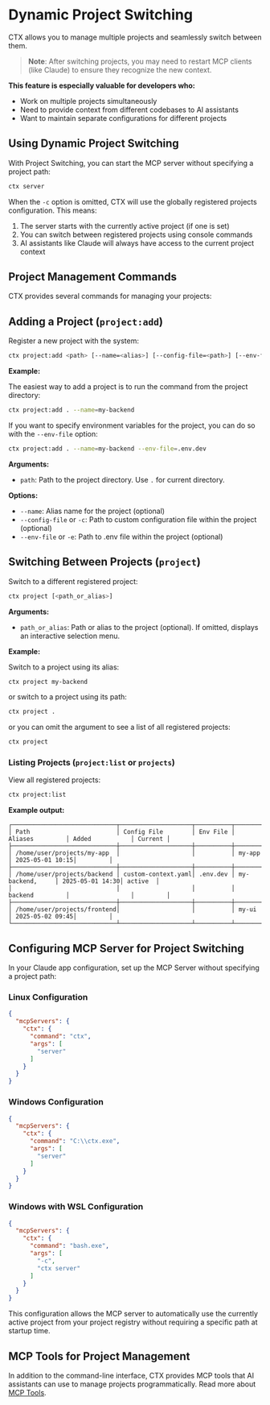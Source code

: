 # Dynamic Project Switching

CTX allows you to manage multiple projects and seamlessly switch between them.

> **Note**: After switching projects, you may need to restart MCP clients (like Claude) to ensure they
> recognize the new context.

**This feature is especially valuable for developers who:**

- Work on multiple projects simultaneously
- Need to provide context from different codebases to AI assistants
- Want to maintain separate configurations for different projects

## Using Dynamic Project Switching

With Project Switching, you can start the MCP server without specifying a project path:

```bash
ctx server
```

When the `-c` option is omitted, CTX will use the globally registered projects configuration. This means:

1. The server starts with the currently active project (if one is set)
2. You can switch between registered projects using console commands
3. AI assistants like Claude will always have access to the current project context

## Project Management Commands

CTX provides several commands for managing your projects:

## Adding a Project (`project:add`)

Register a new project with the system:

```bash
ctx project:add <path> [--name=<alias>] [--config-file=<path>] [--env-file=<path>]
```

**Example:**

The easiest way to add a project is to run the command from the project directory:

```bash
ctx project:add . --name=my-backend
```

If you want to specify environment variables for the project, you can do so with the `--env-file` option:

```bash
ctx project:add . --name=my-backend --env-file=.env.dev
```

**Arguments:**

- `path`: Path to the project directory. Use `.` for current directory.

**Options:**

- `--name`: Alias name for the project (optional)
- `--config-file` or `-c`: Path to custom configuration file within the project (optional)
- `--env-file` or `-e`: Path to .env file within the project (optional)

## Switching Between Projects (`project`)

Switch to a different registered project:

```bash
ctx project [<path_or_alias>]
```

**Arguments:**

- `path_or_alias`: Path or alias to the project (optional). If omitted, displays an interactive selection menu.

**Example:**

Switch to a project using its alias:

```bash
ctx project my-backend
```

or switch to a project using its path:

```bash
ctx project .
```

or you can omit the argument to see a list of all registered projects:

```bash
ctx project
```

### Listing Projects (`project:list` or `projects`)

View all registered projects:

```bash
ctx project:list
```

**Example output:**

```
┌─────────────────────────────┬────────────────────┬──────────┬─────────────────┬─────────────────┬─────────┐
│ Path                        │ Config File        │ Env File │ Aliases         │ Added           │ Current │
├─────────────────────────────┼────────────────────┼──────────┼─────────────────┼─────────────────┼─────────┤
│ /home/user/projects/my-app  │                    │          │ my-app          │ 2025-05-01 10:15│         │
├─────────────────────────────┼────────────────────┼──────────┼─────────────────┼─────────────────┼─────────┤
│ /home/user/projects/backend │ custom-context.yaml│ .env.dev │ my-backend,     │ 2025-05-01 14:30│ active  │
│                             │                    │          │ backend         │                 │         │
├─────────────────────────────┼────────────────────┼──────────┼─────────────────┼─────────────────┼─────────┤
│ /home/user/projects/frontend│                    │          │ my-ui           │ 2025-05-02 09:45│         │
└─────────────────────────────┴────────────────────┴──────────┴─────────────────┴─────────────────┴─────────┘
```

## Configuring MCP Server for Project Switching

In your Claude app configuration, set up the MCP Server without specifying a project path:

### Linux Configuration

```json
{
  "mcpServers": {
    "ctx": {
      "command": "ctx",
      "args": [
        "server"
      ]
    }
  }
}
```

### Windows Configuration

```json
{
  "mcpServers": {
    "ctx": {
      "command": "C:\\ctx.exe",
      "args": [
        "server"
      ]
    }
  }
}
```

### Windows with WSL Configuration

```json
{
  "mcpServers": {
    "ctx": {
      "command": "bash.exe",
      "args": [
        "-c",
        "ctx server"
      ]
    }
  }
}
```

This configuration allows the MCP server to automatically use the currently active project from your project registry
without requiring a specific path at startup time.

## MCP Tools for Project Management

In addition to the command-line interface, CTX provides MCP tools that AI assistants can use to manage projects
programmatically. Read more about [MCP Tools](./tools.md#project-operations-mcp_project_operationstrue).